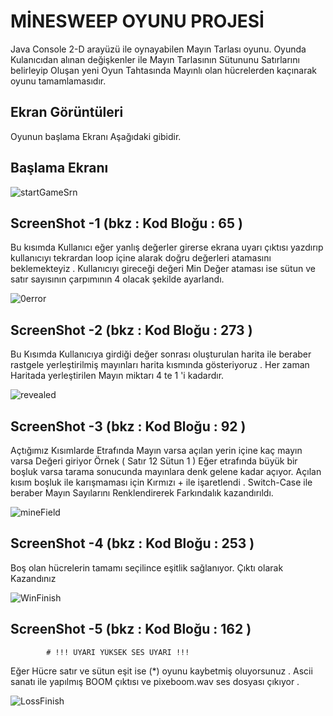 # MİNESWEEP OYUNU PROJESİ

Java Console 2-D arayüzü ile oynayabilen Mayın Tarlası oyunu. Oyunda Kulanıcıdan alınan değişkenler ile 
Mayın Tarlasının Sütununu Satırlarını belirleyip Oluşan yeni Oyun Tahtasında Mayınlı olan hücrelerden kaçınarak 
oyunu tamamlamasıdır.

## Ekran Görüntüleri
Oyunun başlama Ekranı Aşağıdaki gibidir.
## Başlama Ekranı 
![startGameSrn](https://github.com/r7tk/SecretVault/assets/6598877/88f4af0f-93f7-4f75-9ea6-d10f8737b74a)

## ScreenShot -1  (bkz : Kod Bloğu : 65 )
  Bu kısımda Kullanıcı eğer yanlış değerler girerse ekrana uyarı çıktısı yazdırıp kullanıcıyı tekrardan
loop içine alarak doğru değerleri atamasını beklemekteyiz . Kullanıcıyı gireceği değeri Min Değer ataması 
ise sütun ve satır sayısının çarpımının 4 olacak şekilde ayarlandı.


![0error](https://github.com/r7tk/SecretVault/assets/6598877/2a821fe5-a7f9-44a4-abad-75aa43f11c9e)

## ScreenShot -2  (bkz : Kod Bloğu : 273 )

  Bu Kısımda Kullanıcıya girdiği değer sonrası oluşturulan harita ile beraber rastgele yerleştirilmiş mayınları 
harita kısmında gösteriyoruz . Her zaman Haritada yerleştirilen Mayın miktarı 4 te 1 'i kadardır.

![revealed](https://github.com/r7tk/SecretVault/assets/6598877/751cfe4f-d256-41a9-9efa-f5761242bb20)

## ScreenShot -3 (bkz : Kod Bloğu : 92 )

  Açtığımız Kısımlarde Etrafında Mayın varsa açılan yerin içine kaç mayın varsa Değeri giriyor 
Örnek ( Satır 12 Sütun 1 ) Eğer etrafında büyük bir boşluk varsa tarama sonucunda mayınlara denk gelene kadar açıyor.
Açılan kısım boşluk ile karışmaması için Kırmızı + ile işaretlendi . 
  Switch-Case ile beraber Mayın Sayılarını Renklendirerek Farkındalık kazandırıldı.
  
![mineField](https://github.com/r7tk/SecretVault/assets/6598877/e7aab9ed-2bdb-469c-ba4e-72d95bf41a79)

## ScreenShot -4 (bkz : Kod Bloğu : 253 )
  Boş olan hücrelerin tamamı seçilince eşitlik sağlanıyor. Çıktı olarak Kazandınız 

![WinFinish](https://github.com/r7tk/SecretVault/assets/6598877/97335bfb-5e9b-46af-9fb8-95170e78524f)

## ScreenShot -5 (bkz : Kod Bloğu : 162 )

            # !!! UYARI YÜKSEK SES UYARI !!! 

  Eğer Hücre satır ve sütun eşit ise (*) oyunu kaybetmiş oluyorsunuz . Ascii sanatı ile yapılmış
BOOM çıktısı ve pixeboom.wav ses dosyası çıkıyor .

![LossFinish](https://github.com/r7tk/SecretVault/assets/6598877/217443c9-f09d-428b-a59c-db3958712ac4)
